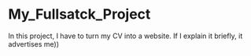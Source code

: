 # My_Fullsatck_Project
In this project, I have to turn my CV into a website. If I explain it briefly, it advertises me))
